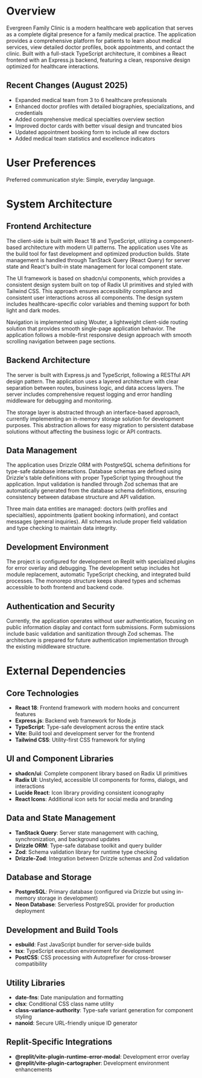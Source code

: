 # Overview

Evergreen Family Clinic is a modern healthcare web application that serves as a complete digital presence for a family medical practice. The application provides a comprehensive platform for patients to learn about medical services, view detailed doctor profiles, book appointments, and contact the clinic. Built with a full-stack TypeScript architecture, it combines a React frontend with an Express.js backend, featuring a clean, responsive design optimized for healthcare interactions.

## Recent Changes (August 2025)
- Expanded medical team from 3 to 6 healthcare professionals
- Enhanced doctor profiles with detailed biographies, specializations, and credentials
- Added comprehensive medical specialties overview section
- Improved doctor cards with better visual design and truncated bios
- Updated appointment booking form to include all new doctors
- Added medical team statistics and excellence indicators

# User Preferences

Preferred communication style: Simple, everyday language.

# System Architecture

## Frontend Architecture
The client-side is built with React 18 and TypeScript, utilizing a component-based architecture with modern UI patterns. The application uses Vite as the build tool for fast development and optimized production builds. State management is handled through TanStack Query (React Query) for server state and React's built-in state management for local component state.

The UI framework is based on shadcn/ui components, which provides a consistent design system built on top of Radix UI primitives and styled with Tailwind CSS. This approach ensures accessibility compliance and consistent user interactions across all components. The design system includes healthcare-specific color variables and theming support for both light and dark modes.

Navigation is implemented using Wouter, a lightweight client-side routing solution that provides smooth single-page application behavior. The application follows a mobile-first responsive design approach with smooth scrolling navigation between page sections.

## Backend Architecture
The server is built with Express.js and TypeScript, following a RESTful API design pattern. The application uses a layered architecture with clear separation between routes, business logic, and data access layers. The server includes comprehensive request logging and error handling middleware for debugging and monitoring.

The storage layer is abstracted through an interface-based approach, currently implementing an in-memory storage solution for development purposes. This abstraction allows for easy migration to persistent database solutions without affecting the business logic or API contracts.

## Data Management
The application uses Drizzle ORM with PostgreSQL schema definitions for type-safe database interactions. Database schemas are defined using Drizzle's table definitions with proper TypeScript typing throughout the application. Input validation is handled through Zod schemas that are automatically generated from the database schema definitions, ensuring consistency between database structure and API validation.

Three main data entities are managed: doctors (with profiles and specialties), appointments (patient booking information), and contact messages (general inquiries). All schemas include proper field validation and type checking to maintain data integrity.

## Development Environment
The project is configured for development on Replit with specialized plugins for error overlay and debugging. The development setup includes hot module replacement, automatic TypeScript checking, and integrated build processes. The monorepo structure keeps shared types and schemas accessible to both frontend and backend code.

## Authentication and Security
Currently, the application operates without user authentication, focusing on public information display and contact form submissions. Form submissions include basic validation and sanitization through Zod schemas. The architecture is prepared for future authentication implementation through the existing middleware structure.

# External Dependencies

## Core Technologies
- **React 18**: Frontend framework with modern hooks and concurrent features
- **Express.js**: Backend web framework for Node.js
- **TypeScript**: Type-safe development across the entire stack
- **Vite**: Build tool and development server for the frontend
- **Tailwind CSS**: Utility-first CSS framework for styling

## UI and Component Libraries
- **shadcn/ui**: Complete component library based on Radix UI primitives
- **Radix UI**: Unstyled, accessible UI components for forms, dialogs, and interactions
- **Lucide React**: Icon library providing consistent iconography
- **React Icons**: Additional icon sets for social media and branding

## Data and State Management
- **TanStack Query**: Server state management with caching, synchronization, and background updates
- **Drizzle ORM**: Type-safe database toolkit and query builder
- **Zod**: Schema validation library for runtime type checking
- **Drizzle-Zod**: Integration between Drizzle schemas and Zod validation

## Database and Storage
- **PostgreSQL**: Primary database (configured via Drizzle but using in-memory storage in development)
- **Neon Database**: Serverless PostgreSQL provider for production deployment

## Development and Build Tools
- **esbuild**: Fast JavaScript bundler for server-side builds
- **tsx**: TypeScript execution environment for development
- **PostCSS**: CSS processing with Autoprefixer for cross-browser compatibility

## Utility Libraries
- **date-fns**: Date manipulation and formatting
- **clsx**: Conditional CSS class name utility
- **class-variance-authority**: Type-safe variant generation for component styling
- **nanoid**: Secure URL-friendly unique ID generator

## Replit-Specific Integrations
- **@replit/vite-plugin-runtime-error-modal**: Development error overlay
- **@replit/vite-plugin-cartographer**: Development environment enhancements